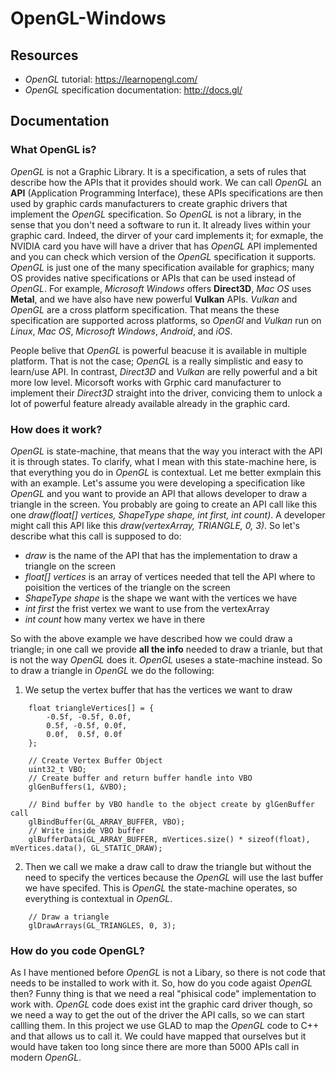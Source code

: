 # OpenGL-Windows

## Resources

* _OpenGL_ tutorial: https://learnopengl.com/
* _OpenGL_ specification documentation: http://docs.gl/

## Documentation
### What OpenGL is?
_OpenGL_ is not a Graphic Library. It is a specification, a sets of rules that describe how the APIs that it provides should work. 
We can call _OpenGL_ an **API** (Application Programming Interface), these APIs specifications are then used by graphic cards 
manufacturers to create graphic drivers that implement the _OpenGL_ specification. So _OpenGL_ is not a library, in the sense that 
you don't need a software to run it. It already lives within your graphic card. Indeed, the dirver of your card implements it; 
for exmaple, the NVIDIA card you have will have a driver that has _OpenGL_ API implemented and you can check which version of 
the _OpenGL_ specification it supports. _OpenGL_ is just one of the many specification available for graphics; many OS provides 
native specifications or APIs that can be used instead of _OpenGL_. For example, _Microsoft Windows_ offers **Direct3D**, _Mac OS_ 
uses **Metal**, and we have also have new powerful **Vulkan** APIs. _Vulkan_ and _OpenGL_ are a cross platform specification.
That means the these specification are supported across platforms, so _OpenGl_ and _Vulkan_ run on _Linux_, _Mac OS_, 
_Microsoft Windows_, _Android_, and _iOS_.

People belive that _OpenGL_ is powerful beacuse it is available in multiple platform. That is not the case; _OpenGL_ is a really simplistic
and easy to learn/use API. In contrast, _Direct3D_ and _Vulkan_ are relly powerful and a bit more low level. Micorsoft works with Grphic card 
manufacturer to implement their _Direct3D_ straight into the driver, convicing them to unlock a lot of powerful feature already available already
in the graphic card.

### How does it work?
_OpenGL_ is state-machine, that means that the way you interact with the API it is through states. To clarify, what I mean with this state-machine 
here, is that everything you do in _OpenGL_ is contextual. Let me better exmplain this with an example. Let's assume you were developing a specification
like _OpenGL_ and you want to provide an API that allows developer to draw a triangle in the screen. You probably are going to create an API call like 
this one _draw(float[] vertices, ShapeType shape, int first, int count)_. A developer might call this API like this _draw(vertexArray, TRIANGLE, 0, 3)_. 
So let's describe what this call is supposed to do: 

* _draw_ is the name of the API that has the implementation to draw a triangle on the screen
* _float[] vertices_ is an array of vertices needed that tell the API where to poisition the vertices of the triangle on the screen
* _ShapeType shape_ is the shape we want with the vertices we have
* _int first_ the frist vertex we want to use from the vertexArray
* _int count_ how many vertex we have in there

So with the above example we have described how we could draw a triangle; in one call we provide **all the info** needed to draw a trianle, but that is not
the way _OpenGL_ does it. _OpenGL_ useses a state-machine instead. So to draw a triangle in _OpenGL_ we do the following:

1. We setup the vertex buffer that has the vertices we want to draw
```
    float triangleVertices[] = {
        -0.5f, -0.5f, 0.0f,
        0.5f, -0.5f, 0.0f,
        0.0f,  0.5f, 0.0f
    };

    // Create Vertex Buffer Object
    uint32_t VBO;
    // Create buffer and return buffer handle into VBO
    glGenBuffers(1, &VBO);

    // Bind buffer by VBO handle to the object create by glGenBuffer call
    glBindBuffer(GL_ARRAY_BUFFER, VBO); 
    // Write inside VBO buffer
    glBufferData(GL_ARRAY_BUFFER, mVertices.size() * sizeof(float), mVertices.data(), GL_STATIC_DRAW);
```
2. Then we call we make a draw call to draw the triangle but without the need to specify the vertices because the _OpenGL_ will use the last 
buffer we have specifed. This is _OpenGL_ the state-machine operates, so everything is contextual in _OpenGL_.
```
    // Draw a triangle
    glDrawArrays(GL_TRIANGLES, 0, 3);
```

### How do you code OpenGL?

As I have mentioned before _OpenGL_ is not a Libary, so there is not code that needs to be installed to work with it. So, how do you code agaist 
_OpenGL_ then? Funny thing is that we need a real "phisical code" implementation to work with. _OpenGL_ code does exist int the graphic card driver though, 
so we need a way to get the out of the driver the API calls, so we can start callling them. In this project we use GLAD to map the _OpenGL_ code to C++
and that allows us to call it. We could have mapped that ourselves but it would have taken too long since there are more than 5000 APIs call in modern _OpenGL_.

